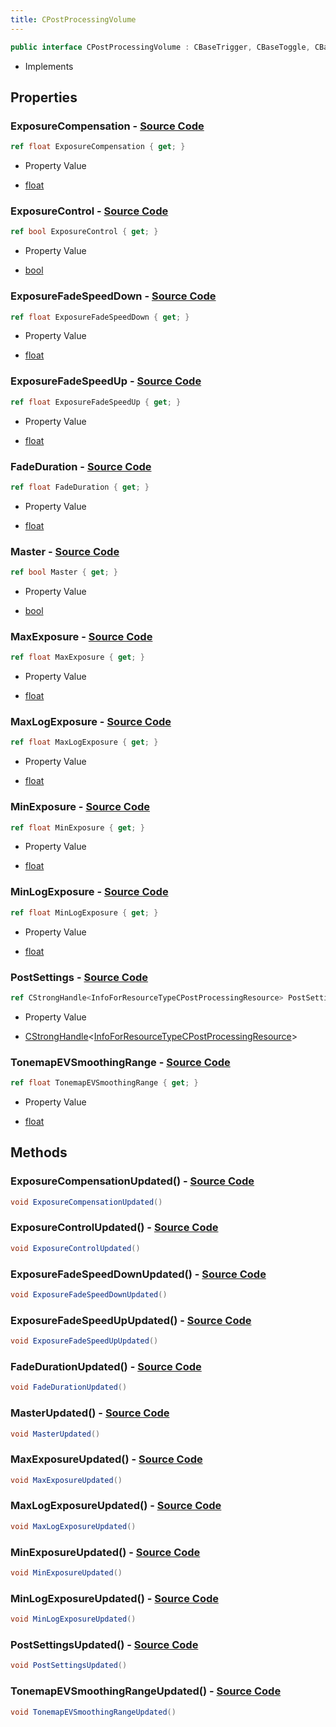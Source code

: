 ```yaml
---
title: CPostProcessingVolume
---
```


```csharp
public interface CPostProcessingVolume : CBaseTrigger, CBaseToggle, CBaseModelEntity, CBaseEntity, CEntityInstance, ISchemaClass<CEntityInstance>, ISchemaClass<CBaseEntity>, ISchemaClass<CBaseModelEntity>, ISchemaClass<CBaseToggle>, ISchemaClass<CBaseTrigger>, ISchemaClass<CPostProcessingVolume>, ISchemaField, ISchemaClass, INativeHandle
```

- Implements

## Properties

### **ExposureCompensation** - [Source Code](https://github.com/swiftly-solution/swiftlys2/blob/main/managed/src/SwiftlyS2.Generated/Schemas/Interfaces/CPostProcessingVolume.cs#L28)

```csharp
ref float ExposureCompensation { get; }
```

- Property Value

- [float](https://learn.microsoft.com/dotnet/api/system.single)

### **ExposureControl** - [Source Code](https://github.com/swiftly-solution/swiftlys2/blob/main/managed/src/SwiftlyS2.Generated/Schemas/Interfaces/CPostProcessingVolume.cs#L38)

```csharp
ref bool ExposureControl { get; }
```

- Property Value

- [bool](https://learn.microsoft.com/dotnet/api/system.boolean)

### **ExposureFadeSpeedDown** - [Source Code](https://github.com/swiftly-solution/swiftlys2/blob/main/managed/src/SwiftlyS2.Generated/Schemas/Interfaces/CPostProcessingVolume.cs#L32)

```csharp
ref float ExposureFadeSpeedDown { get; }
```

- Property Value

- [float](https://learn.microsoft.com/dotnet/api/system.single)

### **ExposureFadeSpeedUp** - [Source Code](https://github.com/swiftly-solution/swiftlys2/blob/main/managed/src/SwiftlyS2.Generated/Schemas/Interfaces/CPostProcessingVolume.cs#L30)

```csharp
ref float ExposureFadeSpeedUp { get; }
```

- Property Value

- [float](https://learn.microsoft.com/dotnet/api/system.single)

### **FadeDuration** - [Source Code](https://github.com/swiftly-solution/swiftlys2/blob/main/managed/src/SwiftlyS2.Generated/Schemas/Interfaces/CPostProcessingVolume.cs#L18)

```csharp
ref float FadeDuration { get; }
```

- Property Value

- [float](https://learn.microsoft.com/dotnet/api/system.single)

### **Master** - [Source Code](https://github.com/swiftly-solution/swiftlys2/blob/main/managed/src/SwiftlyS2.Generated/Schemas/Interfaces/CPostProcessingVolume.cs#L36)

```csharp
ref bool Master { get; }
```

- Property Value

- [bool](https://learn.microsoft.com/dotnet/api/system.boolean)

### **MaxExposure** - [Source Code](https://github.com/swiftly-solution/swiftlys2/blob/main/managed/src/SwiftlyS2.Generated/Schemas/Interfaces/CPostProcessingVolume.cs#L26)

```csharp
ref float MaxExposure { get; }
```

- Property Value

- [float](https://learn.microsoft.com/dotnet/api/system.single)

### **MaxLogExposure** - [Source Code](https://github.com/swiftly-solution/swiftlys2/blob/main/managed/src/SwiftlyS2.Generated/Schemas/Interfaces/CPostProcessingVolume.cs#L22)

```csharp
ref float MaxLogExposure { get; }
```

- Property Value

- [float](https://learn.microsoft.com/dotnet/api/system.single)

### **MinExposure** - [Source Code](https://github.com/swiftly-solution/swiftlys2/blob/main/managed/src/SwiftlyS2.Generated/Schemas/Interfaces/CPostProcessingVolume.cs#L24)

```csharp
ref float MinExposure { get; }
```

- Property Value

- [float](https://learn.microsoft.com/dotnet/api/system.single)

### **MinLogExposure** - [Source Code](https://github.com/swiftly-solution/swiftlys2/blob/main/managed/src/SwiftlyS2.Generated/Schemas/Interfaces/CPostProcessingVolume.cs#L20)

```csharp
ref float MinLogExposure { get; }
```

- Property Value

- [float](https://learn.microsoft.com/dotnet/api/system.single)

### **PostSettings** - [Source Code](https://github.com/swiftly-solution/swiftlys2/blob/main/managed/src/SwiftlyS2.Generated/Schemas/Interfaces/CPostProcessingVolume.cs#L16)

```csharp
ref CStrongHandle<InfoForResourceTypeCPostProcessingResource> PostSettings { get; }
```

- Property Value

- [CStrongHandle](/docs/api/shared/natives/cstronghandle-1)<[InfoForResourceTypeCPostProcessingResource](/docs/api/shared/schemadefinitions/infoforresourcetypecpostprocessingresource)>

### **TonemapEVSmoothingRange** - [Source Code](https://github.com/swiftly-solution/swiftlys2/blob/main/managed/src/SwiftlyS2.Generated/Schemas/Interfaces/CPostProcessingVolume.cs#L34)

```csharp
ref float TonemapEVSmoothingRange { get; }
```

- Property Value

- [float](https://learn.microsoft.com/dotnet/api/system.single)

## Methods

### **ExposureCompensationUpdated()** - [Source Code](https://github.com/swiftly-solution/swiftlys2/blob/main/managed/src/SwiftlyS2.Generated/Schemas/Interfaces/CPostProcessingVolume.cs#L46)

```csharp
void ExposureCompensationUpdated()
```

### **ExposureControlUpdated()** - [Source Code](https://github.com/swiftly-solution/swiftlys2/blob/main/managed/src/SwiftlyS2.Generated/Schemas/Interfaces/CPostProcessingVolume.cs#L51)

```csharp
void ExposureControlUpdated()
```

### **ExposureFadeSpeedDownUpdated()** - [Source Code](https://github.com/swiftly-solution/swiftlys2/blob/main/managed/src/SwiftlyS2.Generated/Schemas/Interfaces/CPostProcessingVolume.cs#L48)

```csharp
void ExposureFadeSpeedDownUpdated()
```

### **ExposureFadeSpeedUpUpdated()** - [Source Code](https://github.com/swiftly-solution/swiftlys2/blob/main/managed/src/SwiftlyS2.Generated/Schemas/Interfaces/CPostProcessingVolume.cs#L47)

```csharp
void ExposureFadeSpeedUpUpdated()
```

### **FadeDurationUpdated()** - [Source Code](https://github.com/swiftly-solution/swiftlys2/blob/main/managed/src/SwiftlyS2.Generated/Schemas/Interfaces/CPostProcessingVolume.cs#L41)

```csharp
void FadeDurationUpdated()
```

### **MasterUpdated()** - [Source Code](https://github.com/swiftly-solution/swiftlys2/blob/main/managed/src/SwiftlyS2.Generated/Schemas/Interfaces/CPostProcessingVolume.cs#L50)

```csharp
void MasterUpdated()
```

### **MaxExposureUpdated()** - [Source Code](https://github.com/swiftly-solution/swiftlys2/blob/main/managed/src/SwiftlyS2.Generated/Schemas/Interfaces/CPostProcessingVolume.cs#L45)

```csharp
void MaxExposureUpdated()
```

### **MaxLogExposureUpdated()** - [Source Code](https://github.com/swiftly-solution/swiftlys2/blob/main/managed/src/SwiftlyS2.Generated/Schemas/Interfaces/CPostProcessingVolume.cs#L43)

```csharp
void MaxLogExposureUpdated()
```

### **MinExposureUpdated()** - [Source Code](https://github.com/swiftly-solution/swiftlys2/blob/main/managed/src/SwiftlyS2.Generated/Schemas/Interfaces/CPostProcessingVolume.cs#L44)

```csharp
void MinExposureUpdated()
```

### **MinLogExposureUpdated()** - [Source Code](https://github.com/swiftly-solution/swiftlys2/blob/main/managed/src/SwiftlyS2.Generated/Schemas/Interfaces/CPostProcessingVolume.cs#L42)

```csharp
void MinLogExposureUpdated()
```

### **PostSettingsUpdated()** - [Source Code](https://github.com/swiftly-solution/swiftlys2/blob/main/managed/src/SwiftlyS2.Generated/Schemas/Interfaces/CPostProcessingVolume.cs#L40)

```csharp
void PostSettingsUpdated()
```

### **TonemapEVSmoothingRangeUpdated()** - [Source Code](https://github.com/swiftly-solution/swiftlys2/blob/main/managed/src/SwiftlyS2.Generated/Schemas/Interfaces/CPostProcessingVolume.cs#L49)

```csharp
void TonemapEVSmoothingRangeUpdated()
```

